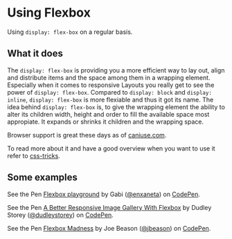 # Using Flexbox

Using ```display: flex-box``` on a regular basis.

## What it does

The ```display: flex-box``` is providing you a more efficient way to lay out, align and distribute items 
and the space among them in a wrapping element. Especially when it comes to responsive Layouts you 
really get to see the power of ```display: flex-box```. Compared to ```display: block``` and 
```display: inline```, ```display: flex-box``` is more flexiable and thus it got its name. The idea behind 
```display: flex-box``` is, to give the wrapping element the ability to alter its children width, height 
and order to fill the available space most appropiate. It expands or shrinks it children and the wrapping space.

Browser support is great these days as of [caniuse.com](http://caniuse.com/#search=flexbox).

To read more about it and have a good overview when you want to use it refer to [css-tricks](https://css-tricks.com/snippets/css/a-guide-to-flexbox/).

## Some examples

<p data-height="265" data-theme-id="0" data-slug-hash="adLPwv" data-default-tab="html,result" data-user="enxaneta" data-embed-version="2" class="codepen">See the Pen <a href="http://codepen.io/enxaneta/pen/adLPwv/">Flexbox playground</a> by Gabi (<a href="http://codepen.io/enxaneta">@enxaneta</a>) on <a href="http://codepen.io">CodePen</a>.</p>
<script async src="//assets.codepen.io/assets/embed/ei.js"></script>

<p data-height="265" data-theme-id="0" data-slug-hash="Kgofa" data-default-tab="html,result" data-user="dudleystorey" data-embed-version="2" class="codepen">See the Pen <a href="http://codepen.io/dudleystorey/pen/Kgofa/">A Better Responsive Image Gallery With Flexbox</a> by Dudley Storey (<a href="http://codepen.io/dudleystorey">@dudleystorey</a>) on <a href="http://codepen.io">CodePen</a>.</p>

<p data-height="265" data-theme-id="0" data-slug-hash="Wbaedb" data-default-tab="html,result" data-user="jbeason" data-embed-version="2" class="codepen">See the Pen <a href="http://codepen.io/jbeason/pen/Wbaedb/">Flexbox Madness</a> by Joe Beason (<a href="http://codepen.io/jbeason">@jbeason</a>) on <a href="http://codepen.io">CodePen</a>.</p>
<script async src="//assets.codepen.io/assets/embed/ei.js"></script>

